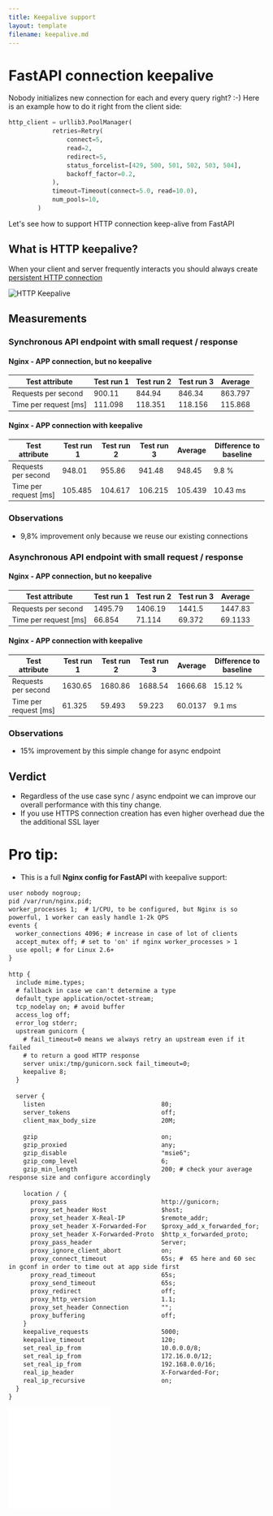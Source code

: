 ```yaml
---
title: Keepalive support
layout: template
filename: keepalive.md
---
```


# FastAPI connection keepalive

Nobody initializes new connection for each and every query right? :-)
Here is an example how to do it right from the client side:
```python
http_client = urllib3.PoolManager(
            retries=Retry(
                connect=5,
                read=2,
                redirect=5,
                status_forcelist=[429, 500, 501, 502, 503, 504],
                backoff_factor=0.2,
            ),
            timeout=Timeout(connect=5.0, read=10.0),
            num_pools=10,
        )
```
Let's see how to support HTTP connection keep-alive from FastAPI


## What is HTTP keepalive?

When your client and server frequently interacts you should always create [persistent HTTP connection](
https://en.wikipedia.org/wiki/HTTP_persistent_connection)

<img src="https://upload.wikimedia.org/wikipedia/commons/thumb/d/d5/HTTP_persistent_connection.svg/600px-HTTP_persistent_connection.svg.png" alt="HTTP Keepalive">


## Measurements

### Synchronous API endpoint with small request / response

#### Nginx - APP connection, but no keepalive


| **Test attribute**    |   **Test run 1** |   **Test run 2** |   **Test run 3** |   **Average** |
|-----------------------|------------------|------------------|------------------|---------------|
| Requests per second   |          900.11  |          844.94  |          846.34  |       863.797 |
| Time per request [ms] |          111.098 |          118.351 |          118.156 |       115.868 |


#### Nginx - APP connection with keepalive

| **Test attribute**    |   **Test run 1** |   **Test run 2** |   **Test run 3** |   **Average** | Difference to baseline   |
|-----------------------|------------------|------------------|------------------|---------------|--------------------------|
| Requests per second   |          948.01  |          955.86  |          941.48  |       948.45  | 9.8 %                    |
| Time per request [ms] |          105.485 |          104.617 |          106.215 |       105.439 | 10.43 ms                 |


### Observations
* 9,8% improvement only because we reuse our existing connections

### Asynchronous API endpoint with small request / response

#### Nginx - APP connection, but no keepalive

| **Test attribute**    |   **Test run 1** |   **Test run 2** |   **Test run 3** |   **Average** |
|-----------------------|------------------|------------------|------------------|---------------|
| Requests per second   |         1495.79  |         1406.19  |         1441.5   |     1447.83   |
| Time per request [ms] |           66.854 |           71.114 |           69.372 |       69.1133 |


#### Nginx - APP connection with keepalive

| **Test attribute**    |   **Test run 1** |   **Test run 2** |   **Test run 3** |   **Average** | Difference to baseline   |
|-----------------------|------------------|------------------|------------------|---------------|--------------------------|
| Requests per second   |         1630.65  |         1680.86  |         1688.54  |     1666.68   | 15.12 %                  |
| Time per request [ms] |           61.325 |           59.493 |           59.223 |       60.0137 | 9.1 ms                   |

### Observations
* 15% improvement by this simple change for async endpoint

## Verdict

* Regardless of the use case sync / async endpoint we can improve our overall performance with this tiny change. 
* If you use HTTPS connection creation has even higher overhead due the the additional SSL layer

# Pro tip:

* This is a full **Nginx config for FastAPI** with keepalive support:

```shell
user nobody nogroup;
pid /var/run/nginx.pid;
worker_processes 1;  # 1/CPU, to be configured, but Nginx is so powerful, 1 worker can easly handle 1-2k QPS 
events {
  worker_connections 4096; # increase in case of lot of clients
  accept_mutex off; # set to 'on' if nginx worker_processes > 1
  use epoll; # for Linux 2.6+
}

http {
  include mime.types;
  # fallback in case we can't determine a type
  default_type application/octet-stream;
  tcp_nodelay on; # avoid buffer
  access_log off;
  error_log stderr;
  upstream gunicorn {
    # fail_timeout=0 means we always retry an upstream even if it failed
    # to return a good HTTP response
    server unix:/tmp/gunicorn.sock fail_timeout=0;
    keepalive 8;
  }

  server {
    listen                                80;
    server_tokens                         off;
    client_max_body_size                  20M;

    gzip                                  on;
    gzip_proxied                          any;
    gzip_disable                          "msie6";
    gzip_comp_level                       6;
    gzip_min_length                       200; # check your average response size and configure accordingly

    location / {
      proxy_pass                          http://gunicorn;
      proxy_set_header Host               $host;
      proxy_set_header X-Real-IP          $remote_addr;
      proxy_set_header X-Forwarded-For    $proxy_add_x_forwarded_for;
      proxy_set_header X-Forwarded-Proto  $http_x_forwarded_proto;
      proxy_pass_header                   Server;
      proxy_ignore_client_abort           on;
      proxy_connect_timeout               65s; #  65 here and 60 sec in gconf in order to time out at app side first
      proxy_read_timeout                  65s;
      proxy_send_timeout                  65s;
      proxy_redirect                      off;
      proxy_http_version                  1.1;
      proxy_set_header Connection         "";
      proxy_buffering                     off;
    }
    keepalive_requests                    5000;  
    keepalive_timeout                     120;
    set_real_ip_from                      10.0.0.0/8;
    set_real_ip_from                      172.16.0.0/12;
    set_real_ip_from                      192.168.0.0/16;
    real_ip_header                        X-Forwarded-For;
    real_ip_recursive                     on;
  }
}

```
![](./test.svg)
